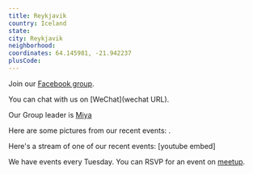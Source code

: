 ```yaml
---
title: Reykjavik
country: Iceland
state: 
city: Reykjavik
neighborhood: 
coordinates: 64.145981, -21.942237
plusCode:
---
```

Join our [Facebook group](https://www.facebook.com/groups/free.code.camp.reykjavik).

You can chat with us on [WeChat](wechat URL).

Our Group leader is [Miya](freecodecamp.org/miya)

Here are some pictures from our recent events:
![]().

Here's a stream of one of our recent events:
[youtube embed]

We have events every Tuesday. You can RSVP for an event on [meetup](meetupurl).
